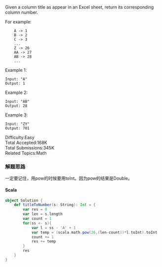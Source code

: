Given a column title as appear in an Excel sheet, return its corresponding column number.

For example:
```
    A -> 1
    B -> 2
    C -> 3
    ...
    Z -> 26
    AA -> 27
    AB -> 28 
    ...
```    
Example 1:
```
Input: "A"
Output: 1
```
Example 2:
```
Input: "AB"
Output: 28
```
Example 3:
```
Input: "ZY"
Output: 701
```

Difficulty:Easy  
Total Accepted:168K  
Total Submissions:345K  
Related Topics:Math

### 解题思路
一定要记住，用pow的时候要用toInt。因为pow的结果是Double。
#### Scala
```scala
object Solution {
    def titleToNumber(s: String): Int = {
        var res = 0
        var len = s.length
        var count = 1
        for(ss <- s){
            var l = ss - 'A' + 1
            var temp = (scala.math.pow(26,(len-count))*l.toInt).toInt
            count += 1
            res += temp
        }
        res
    }
}
```